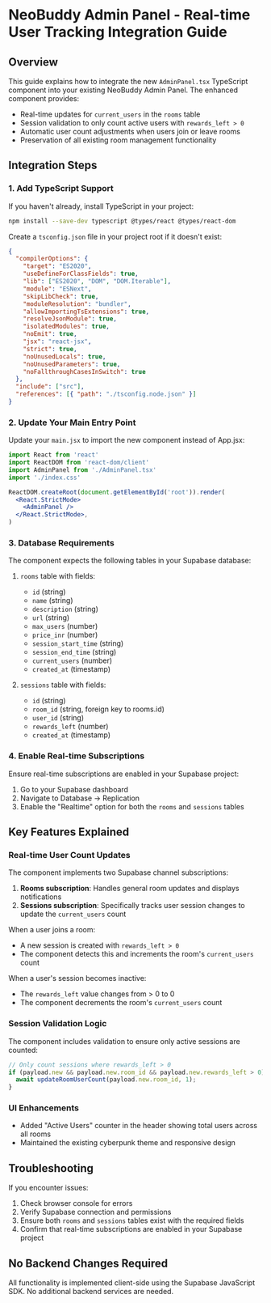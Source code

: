 # NeoBuddy Admin Panel - Real-time User Tracking Integration Guide

## Overview

This guide explains how to integrate the new `AdminPanel.tsx` TypeScript component into your existing NeoBuddy Admin Panel. The enhanced component provides:

- Real-time updates for `current_users` in the `rooms` table
- Session validation to only count active users with `rewards_left > 0`
- Automatic user count adjustments when users join or leave rooms
- Preservation of all existing room management functionality

## Integration Steps

### 1. Add TypeScript Support

If you haven't already, install TypeScript in your project:

```bash
npm install --save-dev typescript @types/react @types/react-dom
```

Create a `tsconfig.json` file in your project root if it doesn't exist:

```json
{
  "compilerOptions": {
    "target": "ES2020",
    "useDefineForClassFields": true,
    "lib": ["ES2020", "DOM", "DOM.Iterable"],
    "module": "ESNext",
    "skipLibCheck": true,
    "moduleResolution": "bundler",
    "allowImportingTsExtensions": true,
    "resolveJsonModule": true,
    "isolatedModules": true,
    "noEmit": true,
    "jsx": "react-jsx",
    "strict": true,
    "noUnusedLocals": true,
    "noUnusedParameters": true,
    "noFallthroughCasesInSwitch": true
  },
  "include": ["src"],
  "references": [{ "path": "./tsconfig.node.json" }]
}
```

### 2. Update Your Main Entry Point

Update your `main.jsx` to import the new component instead of App.jsx:

```jsx
import React from 'react'
import ReactDOM from 'react-dom/client'
import AdminPanel from './AdminPanel.tsx'
import './index.css'

ReactDOM.createRoot(document.getElementById('root')).render(
  <React.StrictMode>
    <AdminPanel />
  </React.StrictMode>,
)
```

### 3. Database Requirements

The component expects the following tables in your Supabase database:

1. `rooms` table with fields:
   - `id` (string)
   - `name` (string)
   - `description` (string)
   - `url` (string)
   - `max_users` (number)
   - `price_inr` (number)
   - `session_start_time` (string)
   - `session_end_time` (string)
   - `current_users` (number)
   - `created_at` (timestamp)

2. `sessions` table with fields:
   - `id` (string)
   - `room_id` (string, foreign key to rooms.id)
   - `user_id` (string)
   - `rewards_left` (number)
   - `created_at` (timestamp)

### 4. Enable Real-time Subscriptions

Ensure real-time subscriptions are enabled in your Supabase project:

1. Go to your Supabase dashboard
2. Navigate to Database → Replication
3. Enable the "Realtime" option for both the `rooms` and `sessions` tables

## Key Features Explained

### Real-time User Count Updates

The component implements two Supabase channel subscriptions:

1. **Rooms subscription**: Handles general room updates and displays notifications
2. **Sessions subscription**: Specifically tracks user session changes to update the `current_users` count

When a user joins a room:
- A new session is created with `rewards_left > 0`
- The component detects this and increments the room's `current_users` count

When a user's session becomes inactive:
- The `rewards_left` value changes from > 0 to 0
- The component decrements the room's `current_users` count

### Session Validation Logic

The component includes validation to ensure only active sessions are counted:

```typescript
// Only count sessions where rewards_left > 0
if (payload.new && payload.new.room_id && payload.new.rewards_left > 0) {
  await updateRoomUserCount(payload.new.room_id, 1);
}
```

### UI Enhancements

- Added "Active Users" counter in the header showing total users across all rooms
- Maintained the existing cyberpunk theme and responsive design

## Troubleshooting

If you encounter issues:

1. Check browser console for errors
2. Verify Supabase connection and permissions
3. Ensure both `rooms` and `sessions` tables exist with the required fields
4. Confirm that real-time subscriptions are enabled in your Supabase project

## No Backend Changes Required

All functionality is implemented client-side using the Supabase JavaScript SDK. No additional backend services are needed.